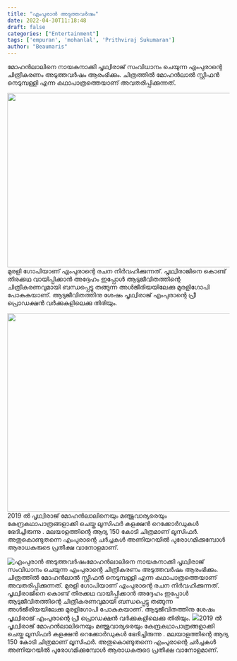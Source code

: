 ```yaml
---
title: "എംപുരാൻ അടുത്തവർഷം"
date: 2022-04-30T11:18:48
draft: false
categories: ["Entertainment"]
tags: ['empuran', 'mohanlal', 'Prithviraj Sukumaran']
author: "Beaumaris"
---
```


മോഹൻലാലിനെ നായകനാക്കി പൃഥ്വിരാജ് സംവിധാനം ചെയുന്ന എംപുരാന്റെ ചിത്രീകരണം അടുത്തവർഷം ആരംഭിക്കും. ചിത്രത്തിൽ മോഹൻലാൽ സ്റ്റീഫൻ നെടുമ്പള്ളി എന്ന കഥാപാത്രത്തെയാണ് അവതരിപ്പിക്കുന്നത്.

<img class="wp-image-331988 aligncenter" src="https://cdn.boolokam.com/articles/2022/04/jyjyyyjj.gif" alt="" width="702" height="395" />മുരളി ഗോപിയാണ് എംപുരാന്റെ രചന നിർവഹിക്കുന്നത്. പൃഥ്വിരാജിനെ കൊണ്ട് തിരക്കഥ വായിപ്പിക്കാൻ അദ്ദേഹം ഇപ്പോൾ ആടുജീവിതത്തിന്റെ ചിത്രീകരണവുമായി ബന്ധപ്പെട്ടു തങ്ങുന്ന അൾജീരിയയിലേക്കു മുരളിഗോപി പോകുകയാണ്. ആടുജീവിതത്തിനു ശേഷം പൃഥ്വിരാജ് എംപുരാന്റെ പ്രീ പ്രൊഡക്ഷൻ വർക്കുകളിലെക്കു തിരിയും.

<img class="size-full wp-image-331990 aligncenter" src="https://cdn.boolokam.com/articles/2022/04/33rr.jpeg" alt="" width="620" height="450" />2019 ൽ പൃഥ്വിരാജ് മോഹൻലാലിനെയും മഞ്ജുവാര്യരെയും കേന്ദ്രകഥാപാത്രങ്ങളാക്കി ചെയ്ത ലൂസിഫർ കളക്ഷൻ റെക്കോർഡുകൾ ഭേദിച്ചിരുന്നു . മലയാളത്തിന്റെ ആദ്യ 150 കോടി ചിത്രമാണ് ലൂസിഫർ. അതുകൊണ്ടുതന്നെ എംപുരാന്റെ ചർച്ചകൾ അണിയറയിൽ പുരോഗമിക്കുമ്പോൾ ആരാധകരുടെ പ്രതീക്ഷ വാനോളമാണ്.


![എംപുരാൻ അടുത്തവർഷം](https://cdn.boolokam.com/articles/2022/04/jyjyyyjj.gif)മോഹൻലാലിനെ നായകനാക്കി പൃഥ്വിരാജ് സംവിധാനം ചെയുന്ന എംപുരാന്റെ ചിത്രീകരണം അടുത്തവർഷം ആരംഭിക്കും. ചിത്രത്തിൽ മോഹൻലാൽ സ്റ്റീഫൻ നെടുമ്പള്ളി എന്ന കഥാപാത്രത്തെയാണ് അവതരിപ്പിക്കുന്നത്. മുരളി ഗോപിയാണ് എംപുരാന്റെ രചന നിർവഹിക്കുന്നത്. പൃഥ്വിരാജിനെ കൊണ്ട് തിരക്കഥ വായിപ്പിക്കാൻ അദ്ദേഹം ഇപ്പോൾ ആടുജീവിതത്തിന്റെ ചിത്രീകരണവുമായി ബന്ധപ്പെട്ടു തങ്ങുന്ന അൾജീരിയയിലേക്കു മുരളിഗോപി പോകുകയാണ്. ആടുജീവിതത്തിനു ശേഷം പൃഥ്വിരാജ് എംപുരാന്റെ പ്രീ പ്രൊഡക്ഷൻ വർക്കുകളിലെക്കു തിരിയും. ![](https://cdn.boolokam.com/articles/2022/04/33rr.jpeg)2019 ൽ പൃഥ്വിരാജ് മോഹൻലാലിനെയും മഞ്ജുവാര്യരെയും കേന്ദ്രകഥാപാത്രങ്ങളാക്കി ചെയ്ത ലൂസിഫർ കളക്ഷൻ റെക്കോർഡുകൾ ഭേദിച്ചിരുന്നു . മലയാളത്തിന്റെ ആദ്യ 150 കോടി ചിത്രമാണ് ലൂസിഫർ. അതുകൊണ്ടുതന്നെ എംപുരാന്റെ ചർച്ചകൾ അണിയറയിൽ പുരോഗമിക്കുമ്പോൾ ആരാധകരുടെ പ്രതീക്ഷ വാനോളമാണ്.
